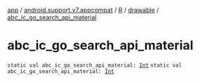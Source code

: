 [app](../../../index.md) / [android.support.v7.appcompat](../../index.md) / [R](../index.md) / [drawable](index.md) / [abc_ic_go_search_api_material](.)

# abc_ic_go_search_api_material

`static val abc_ic_go_search_api_material: `[`Int`](https://kotlinlang.org/api/latest/jvm/stdlib/kotlin/-int/index.html)
`static val abc_ic_go_search_api_material: `[`Int`](https://kotlinlang.org/api/latest/jvm/stdlib/kotlin/-int/index.html)